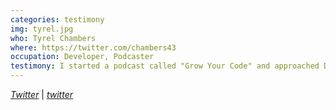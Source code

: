 ```yaml
---
categories: testimony
img: tyrel.jpg
who: Tyrel Chambers
where: https://twitter.com/chambers43
occupation: Developer, Podcaster
testimony: I started a podcast called "Grow Your Code" and approached Darian about making me some branding. Working with Darian has been and continues to be an absolute delight. He is courteous, professional, respectful, and he responds very quickly to messages, questions, and design revisions. Darian has the professionalism you need to help develop an amazing brand. His thorough process will make sure you get the best branding possible.
---
```

<a href="https://twitter.com/growyourcode"><i class="fa fa-twitter"><span class="hidden">Twitter</span></i></a> &#124; <a href="http://keyspark.io"><i class="fa fa-globe"><span class="hidden">twitter</span></i></a>
